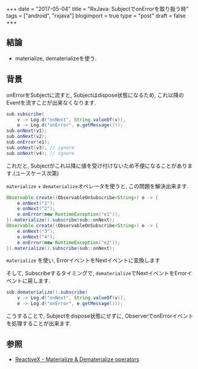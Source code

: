 +++
date = "2017-05-04"
title = "RxJava: SubjectでonErrorを取り扱う時"
tags = ["android", "rxjava"]
blogimport = true
type = "post"
draft = false
+++

## 結論

- materialize, dematerializeを使う.


## 背景

onErrorをSubjectに流すと, Subjectはdispose状態になるため, これ以降のEventを流すことが出来なくなります.

```java
sub.subscribe(
    v -> Log.d("onNext", String.valueOf(v)),
    e -> Log.d("onError", e.getMessage()));
sub.onNext(v1);
sub.onNext(v2);
sub.onError(e1);
sub.onNext(v3); // ignore
sub.onNext(v4); // ignore
```

これだと, Subjectがこれ以降に値を受け付けないため不便になることがあります.(ユースケース次第)

`materialize` + `dematerialize`オペレータを使うと, この問題を解決出来ます.

```java
Observable.create((ObservableOnSubscribe<String>) e -> {
    e.onNext("1");
    e.onNext("2");
    e.onError(new RuntimeException("e1"));
}).materialize().subscribe(sub::onNext);
Observable.create((ObservableOnSubscribe<String>) e -> {
    e.onNext("3");
    e.onNext("4");
    e.onError(new RuntimeException("e2"));
}).materialize().subscribe(sub::onNext);
```

`materialize` を使い, ErrorイベントをNextイベントに変換します

そして, Subscribeするタイミングで, `dematerialize`でNextイベントをErrorイベントに戻します.

```java
sub.dematerialize().subscribe(
    v -> Log.d("onNext", String.valueOf(v)),
    e -> Log.d("onError", e.getMessage()));
```

こうすることで, Subjectをdispose状態にせずに, ObserverでonErrorイベントを処理することが出来ます.


## 参照

- [ReactiveX - Materialize & Dematerialize operators](http://reactivex.io/documentation/operators/materialize-dematerialize.html)
